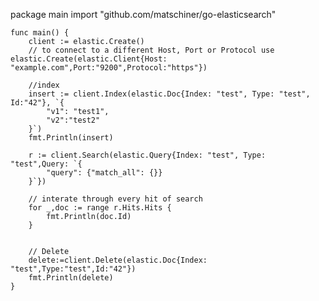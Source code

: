 package main
import "github.com/matschiner/go-elasticsearch"

    func main() {
        client := elastic.Create()
        // to connect to a different Host, Port or Protocol use elastic.Create(elastic.Client{Host: "example.com",Port:"9200",Protocol:"https"})
    
        //index
        insert := client.Index(elastic.Doc{Index: "test", Type: "test", Id:"42"}, `{
            "v1": "test1",
            "v2":"test2"
        }`)
        fmt.Println(insert)
    
        r := client.Search(elastic.Query{Index: "test", Type: "test",Query: `{
            "query": {"match_all": {}}
        }`})
    
        // interate through every hit of search
        for _,doc := range r.Hits.Hits {
            fmt.Println(doc.Id)
        }
    
    
        // Delete
        delete:=client.Delete(elastic.Doc{Index: "test",Type:"test",Id:"42"})
        fmt.Println(delete)
    }
